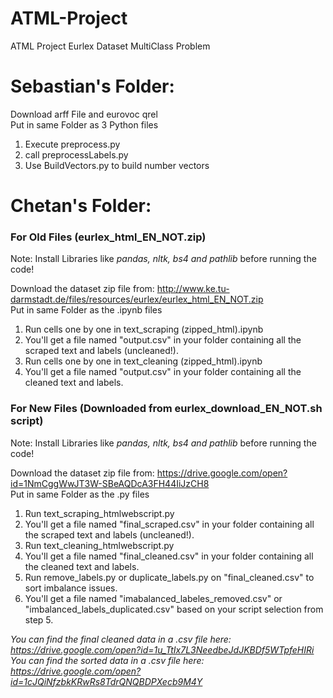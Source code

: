 # ATML-Project
ATML Project Eurlex Dataset MultiClass Problem


# Sebastian's Folder:
  Download arff File and eurovoc qrel\
  Put in same Folder as 3 Python files
  1. Execute preprocess.py
  2. call preprocessLabels.py
  3. Use BuildVectors.py to build number vectors

# Chetan's Folder:
  
  ### For Old Files (eurlex_html_EN_NOT.zip)
  
  Note: Install Libraries like *pandas, nltk, bs4 and pathlib* before running the code! 
  
  Download the dataset zip file from: http://www.ke.tu-darmstadt.de/files/resources/eurlex/eurlex_html_EN_NOT.zip \
  Put in same Folder as the .ipynb files
  1. Run cells one by one in text_scraping (zipped_html).ipynb
  2. You'll get a file named "output.csv" in your folder containing all the scraped text and labels (uncleaned!).
  2. Run cells one by one in text_cleaning (zipped_html).ipynb
  3. You'll get a file named "output.csv" in your folder containing all the cleaned text and labels.

  ### For New Files (Downloaded from eurlex_download_EN_NOT.sh script)
  
  Note: Install Libraries like *pandas, nltk, bs4 and pathlib* before running the code! 
  
  Download the dataset zip file from: https://drive.google.com/open?id=1NmCggWwJT3W-SBeAQDcA3FH44IiJzCH8 \
  Put in same Folder as the .py files
  1. Run text_scraping_htmlwebscript.py
  2. You'll get a file named "final_scraped.csv" in your folder containing all the scraped text and labels (uncleaned!).
  3. Run text_cleaning_htmlwebscript.py
  4. You'll get a file named "final_cleaned.csv" in your folder containing all the cleaned text and labels.
  5. Run remove_labels.py or duplicate_labels.py on "final_cleaned.csv" to sort imbalance issues.
  6. You'll get a file named "imabalanced_labeles_removed.csv" or "imbalanced_labels_duplicated.csv" based on your script selection from step 5. 
  
  *You can find the final cleaned data in a .csv file here: https://drive.google.com/open?id=1u_TtIx7L3NeedbeJdJKBDf5WTpfeHIRi* \
  *You can find the sorted data in a .csv file here: https://drive.google.com/open?id=1cJQiNfzbkKRwRs8TdrQNQBDPXecb9M4Y*
